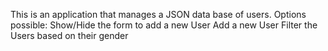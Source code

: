 This is an application that manages a JSON data base of users. 
Options possible: 
Show/Hide the form to add a new User
Add a new User
Filter the Users based on their gender
